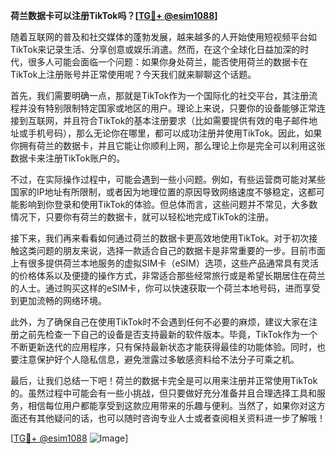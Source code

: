 **荷兰数据卡可以注册TikTok吗？[[TG💪+ @esim1088](https://t.me/s/esim1088)]**

随着互联网的普及和社交媒体的蓬勃发展，越来越多的人开始使用短视频平台如TikTok来记录生活、分享创意或娱乐消遣。然而，在这个全球化日益加深的时代，很多人可能会面临一个问题：如果你身处荷兰，能否使用荷兰的数据卡在TikTok上注册账号并正常使用呢？今天我们就来聊聊这个话题。

首先，我们需要明确一点，那就是TikTok作为一个国际化的社交平台，其注册流程并没有特别限制特定国家或地区的用户。理论上来说，只要你的设备能够正常连接到互联网，并且符合TikTok的基本注册要求（比如需要提供有效的电子邮件地址或手机号码），那么无论你在哪里，都可以成功注册并使用TikTok。因此，如果你拥有荷兰的数据卡，并且它能让你顺利上网，那么理论上你是完全可以利用这张数据卡来注册TikTok账户的。

不过，在实际操作过程中，可能会遇到一些小问题。例如，有些运营商可能对某些国家的IP地址有所限制，或者因为地理位置的原因导致网络速度不够稳定，这都可能影响到你登录和使用TikTok的体验。但总体而言，这些问题并不常见，大多数情况下，只要你有荷兰的数据卡，就可以轻松地完成TikTok的注册。

接下来，我们再来看看如何通过荷兰的数据卡更高效地使用TikTok。对于初次接触这类问题的朋友来说，选择一款适合自己的数据卡是非常重要的一步。目前市面上有很多提供荷兰本地服务的虚拟SIM卡（eSIM）选项，这些产品通常具有灵活的价格体系以及便捷的操作方式，非常适合那些经常旅行或是希望长期居住在荷兰的人士。通过购买这样的eSIM卡，你可以快速获取一个荷兰本地号码，进而享受到更加流畅的网络环境。

此外，为了确保自己在使用TikTok时不会遇到任何不必要的麻烦，建议大家在注册之前先检查一下自己的设备是否支持最新的软件版本。毕竟，TikTok作为一个不断更新迭代的应用程序，只有保持最新状态才能获得最佳的功能体验。同时，也要注意保护好个人隐私信息，避免泄露过多敏感资料给不法分子可乘之机。

最后，让我们总结一下吧！荷兰的数据卡完全是可以用来注册并正常使用TikTok的。虽然过程中可能会有一些小挑战，但只要做好充分准备并且合理选择工具和服务，相信每位用户都能享受到这款应用带来的乐趣与便利。当然了，如果你对这方面还有其他疑问的话，也可以随时咨询专业人士或者查阅相关资料进一步了解哦！

[[TG💪+ @esim1088](https://t.me/s/esim1088) ![Image](https://i.postimg.cc/4NQfJmqS/Snipaste-2025-05-13-00-14-12.png)]